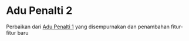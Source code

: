 # Adu Penalti 2
Perbaikan dari [Adu Penalti 1](https://github.com/fardhanardhi/AduPenalti) yang disempurnakan dan penambahan fitur-fitur baru